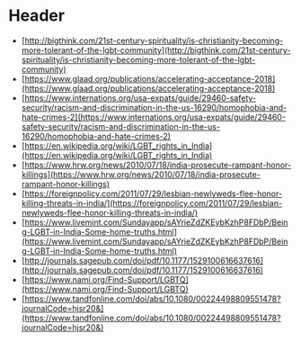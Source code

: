 <!-- TITLE: LGBTQ -->
<!-- SUBTITLE: A quick summary of Lgbtq -->

# Header
* [http://bigthink.com/21st-century-spirituality/is-christianity-becoming-more-tolerant-of-the-lgbt-community](http://bigthink.com/21st-century-spirituality/is-christianity-becoming-more-tolerant-of-the-lgbt-community)
* [https://www.glaad.org/publications/accelerating-acceptance-2018](https://www.glaad.org/publications/accelerating-acceptance-2018)
* [https://www.internations.org/usa-expats/guide/29460-safety-security/racism-and-discrimination-in-the-us-16290/homophobia-and-hate-crimes-2](https://www.internations.org/usa-expats/guide/29460-safety-security/racism-and-discrimination-in-the-us-16290/homophobia-and-hate-crimes-2)
* [https://en.wikipedia.org/wiki/LGBT_rights_in_India](https://en.wikipedia.org/wiki/LGBT_rights_in_India)
* [https://www.hrw.org/news/2010/07/18/india-prosecute-rampant-honor-killings](https://www.hrw.org/news/2010/07/18/india-prosecute-rampant-honor-killings)
* [https://foreignpolicy.com/2011/07/29/lesbian-newlyweds-flee-honor-killing-threats-in-india/](https://foreignpolicy.com/2011/07/29/lesbian-newlyweds-flee-honor-killing-threats-in-india/)
* [https://www.livemint.com/Sundayapp/sAYrieZdZKEybKzhP8FDbP/Being-LGBT-in-India-Some-home-truths.html](https://www.livemint.com/Sundayapp/sAYrieZdZKEybKzhP8FDbP/Being-LGBT-in-India-Some-home-truths.html)
* [http://journals.sagepub.com/doi/pdf/10.1177/1529100616637616](http://journals.sagepub.com/doi/pdf/10.1177/1529100616637616)
* [https://www.nami.org/Find-Support/LGBTQ](https://www.nami.org/Find-Support/LGBTQ)
* [https://www.tandfonline.com/doi/abs/10.1080/00224498809551478?journalCode=hjsr20&](https://www.tandfonline.com/doi/abs/10.1080/00224498809551478?journalCode=hjsr20&)
